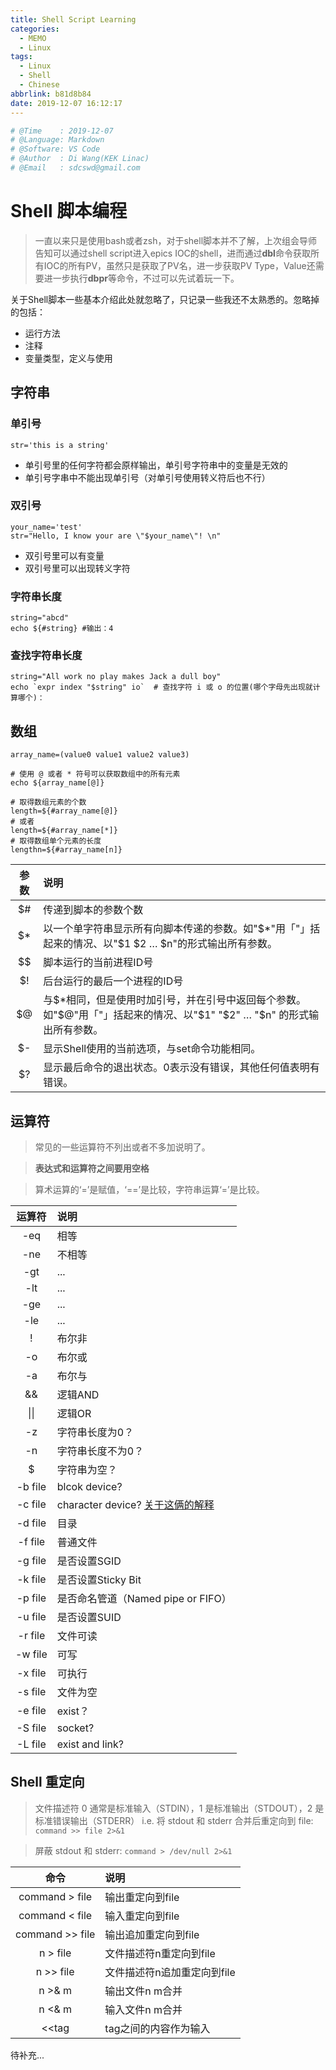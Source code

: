 ```yaml
---
title: Shell Script Learning
categories:
  - MEMO
  - Linux
tags:
  - Linux
  - Shell
  - Chinese
abbrlink: b81d8b84
date: 2019-12-07 16:12:17
---
```


```python
# @Time    : 2019-12-07
# @Language: Markdown
# @Software: VS Code
# @Author  : Di Wang(KEK Linac)
# @Email   : sdcswd@gmail.com
```

# Shell 脚本编程

> 一直以来只是使用bash或者zsh，对于shell脚本并不了解，上次组会导师告知可以通过shell script进入epics IOC的shell，进而通过**dbl**命令获取所有IOC的所有PV，虽然只是获取了PV名，进一步获取PV Type，Value还需要进一步执行**dbpr**等命令，不过可以先试着玩一下。
<!-- more -->
关于Shell脚本一些基本介绍此处就忽略了，只记录一些我还不太熟悉的。忽略掉的包括：
- 运行方法
- 注释
- 变量类型，定义与使用

## 字符串
### 单引号
```shell
str='this is a string'
```

- 单引号里的任何字符都会原样输出，单引号字符串中的变量是无效的
- 单引号字串中不能出现单引号（对单引号使用转义符后也不行）

### 双引号
```shell
your_name='test'
str="Hello, I know your are \"$your_name\"! \n"
```

- 双引号里可以有变量
- 双引号里可以出现转义字符

### 字符串长度
```shell
string="abcd"
echo ${#string} #输出：4
```

### 查找字符串长度
```shell
string="All work no play makes Jack a dull boy"
echo `expr index "$string" io`  # 查找字符 i 或 o 的位置(哪个字母先出现就计算哪个)：
```

## 数组

```shell
array_name=(value0 value1 value2 value3)

# 使用 @ 或者 * 符号可以获取数组中的所有元素
echo ${array_name[@]}

# 取得数组元素的个数
length=${#array_name[@]}
# 或者
length=${#array_name[*]}
# 取得数组单个元素的长度
lengthn=${#array_name[n]}
```
|参数	|说明   |
|:---------------:|:----|
| $#	 |传递到脚本的参数个数|
| $*	 |以一个单字符串显示所有向脚本传递的参数。如"$*"用「"」括起来的情况、以"$1 $2 … $n"的形式输出所有参数。|
|$$	 |脚本运行的当前进程ID号|
|$!	 |后台运行的最后一个进程的ID号|
|$@	 |与$*相同，但是使用时加引号，并在引号中返回每个参数。如"$@"用「"」括起来的情况、以"$1" "$2" … "$n" 的形式输出所有参数。|
|$-	 |显示Shell使用的当前选项，与set命令功能相同。|
|$?	 |显示最后命令的退出状态。0表示没有错误，其他任何值表明有错误。|

## 运算符

> 常见的一些运算符不列出或者不多加说明了。

> **表达式和运算符之间要用空格**

> 算术运算的‘=’是赋值，‘==’是比较，字符串运算‘=’是比较。


运算符| 说明
:----:|:----
-eq|相等
-ne|不相等
-gt|...
-lt|...
-ge|...
-le|...
!|布尔非
-o|布尔或
-a|布尔与
&&|逻辑AND
\|\||逻辑OR
-z|字符串长度为0？
-n|字符串长度不为0？
$|字符串为空？
-b file | blcok device?
-c file | character device? [关于这俩的解释](https://unix.stackexchange.com/questions/60034/what-are-character-special-and-block-special-files-in-a-unix-system)
-d file | 目录
-f file | 普通文件
-g file | 是否设置SGID
-k file | 是否设置Sticky Bit
-p file | 是否命名管道（Named pipe or FIFO）
-u file | 是否设置SUID
-r file | 文件可读
-w file | 可写
-x file | 可执行
-s file | 文件为空
-e file | exist？
-S file | socket?
-L file | exist and link?


## Shell 重定向

> 文件描述符 0 通常是标准输入（STDIN），1 是标准输出（STDOUT），2 是标准错误输出（STDERR） i.e. 将 stdout 和 stderr 合并后重定向到 file: `command >> file 2>&1`

> 屏蔽 stdout 和 stderr: `command > /dev/null 2>&1`


命令|说明
:----:|:----
command > file | 输出重定向到file
command < file | 输入重定向到file
command >> file | 输出追加重定向到file
n > file | 文件描述符n重定向到file
n >> file | 文件描述符n追加重定向到file
n >& m | 输出文件n m合并
n <& m | 输入文件n m合并
<<tag  | tag之间的内容作为输入

待补充...